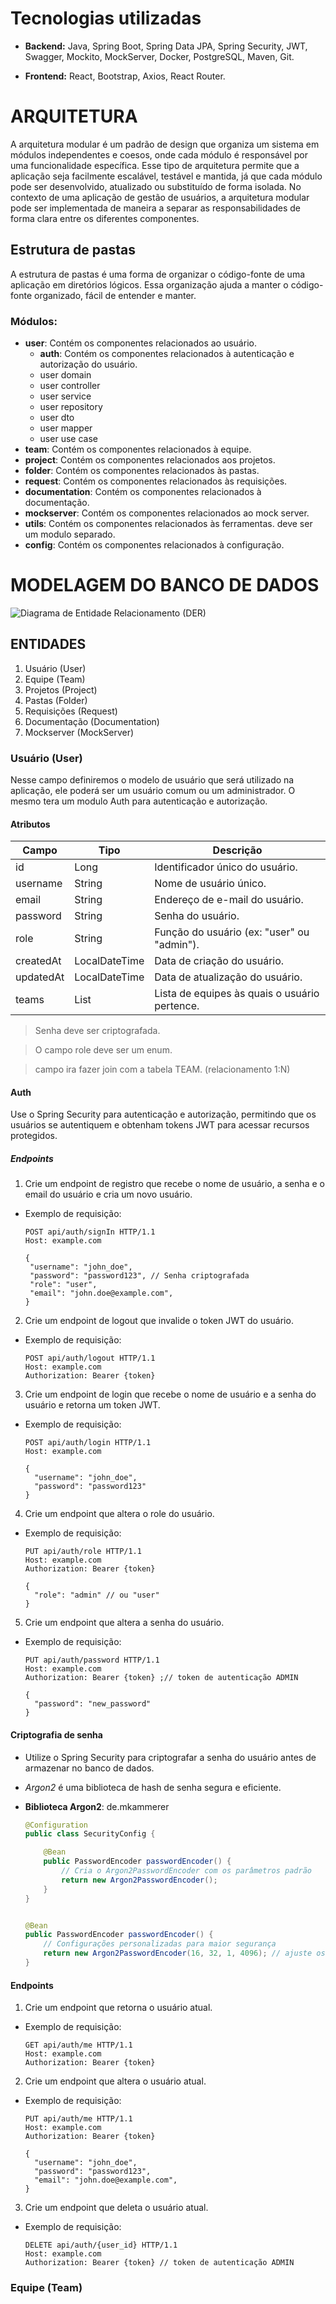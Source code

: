 # Tecnologias utilizadas

  - **Backend:** Java, Spring Boot, Spring Data JPA, Spring Security, JWT, Swagger, Mockito, MockServer, Docker, PostgreSQL, Maven, Git.

  - **Frontend:** React, Bootstrap, Axios, React Router.

# ARQUITETURA

A arquitetura modular é um padrão de design que organiza um sistema em módulos independentes e coesos, onde cada módulo é responsável por uma funcionalidade específica. Esse tipo de arquitetura permite que a aplicação seja facilmente escalável, testável e mantida, já que cada módulo pode ser desenvolvido, atualizado ou substituído de forma isolada. No contexto de uma aplicação de gestão de usuários, a arquitetura modular pode ser implementada de maneira a separar as responsabilidades de forma clara entre os diferentes componentes.

## Estrutura de pastas
A estrutura de pastas é uma forma de organizar o código-fonte de uma aplicação em diretórios lógicos. Essa organização ajuda a manter o código-fonte organizado, fácil de entender e manter.

### Módulos:
   - **user**: Contém os componentes relacionados ao usuário.
     - **auth**: Contém os componentes relacionados à autenticação e autorização do usuário.
     - user domain
     - user controller
     - user service
     - user repository
     - user dto
     - user mapper
     - user use case
   - **team**: Contém os componentes relacionados à equipe.
   - **project**: Contém os componentes relacionados aos projetos.
   - **folder**: Contém os componentes relacionados às pastas.
   - **request**: Contém os componentes relacionados às requisições.
   - **documentation**: Contém os componentes relacionados à documentação.
   - **mockserver**: Contém os componentes relacionados ao mock server.
  - **utils**: Contém os componentes relacionados às ferramentas. deve ser um modulo separado.
  - **config**: Contém os componentes relacionados à configuração.


# MODELAGEM DO BANCO DE DADOS

![Diagrama de Entidade Relacionamento (DER)](/images/MODELAGEM_WA_DOCS.drawio.png)

## ENTIDADES
1. Usuário (User)
2. Equipe (Team)
3. Projetos (Project)
4. Pastas (Folder)
5. Requisições (Request)
6. Documentação (Documentation)
7. Mockserver (MockServer)


### Usuário (User)

Nesse campo definiremos o modelo de usuário que será utilizado na aplicação, ele poderá ser um usuário comum ou um administrador. O mesmo tera um modulo Auth para autenticação e autorização.


#### Atributos

| Campo | Tipo | Descrição |
|-------|------|-----------|
| id | Long | Identificador único do usuário. |
| username | String | Nome de usuário único. |
| email | String | Endereço de e-mail do usuário. |
| password | String | Senha do usuário. |
| role | String | Função do usuário (ex: "user" ou "admin"). |
| createdAt | LocalDateTime | Data de criação do usuário. |
| updatedAt | LocalDateTime | Data de atualização do usuário. |
| teams | List<Team> | Lista de equipes às quais o usuário pertence. |


> Senha deve ser criptografada.

> O campo role deve ser um enum.

> campo ira fazer join com a tabela TEAM. (relacionamento 1:N)

#### Auth

Use o Spring Security para autenticação e autorização, permitindo que os usuários se autentiquem e obtenham tokens JWT para acessar recursos protegidos.


##### Endpoints

1. Crie um endpoint de registro que recebe o nome de usuário, a senha e o email do usuário e cria um novo usuário.

  - Exemplo de requisição:

     ```http
    POST api/auth/signIn HTTP/1.1
    Host: example.com

    {
      "username": "john_doe",
      "password": "password123", // Senha criptografada
      "role": "user",
      "email": "john.doe@example.com",
    }
    ```

2. Crie um endpoint de logout que invalide o token JWT do usuário.
  - Exemplo de requisição:

    ```http
    POST api/auth/logout HTTP/1.1
    Host: example.com
    Authorization: Bearer {token}
    ```

3. Crie um endpoint de login que recebe o nome de usuário e a senha do usuário e retorna um token JWT.
  - Exemplo de requisição:
    ```http
    POST api/auth/login HTTP/1.1
    Host: example.com

    {
      "username": "john_doe",
      "password": "password123"
    }
    ```


4. Crie um endpoint que altera o role do usuário.

  - Exemplo de requisição:
    ```http
    PUT api/auth/role HTTP/1.1
    Host: example.com
    Authorization: Bearer {token}

    {
      "role": "admin" // ou "user"
    }
    ```

5. Crie um endpoint que altera a senha do usuário.
  - Exemplo de requisição:
    ```http
    PUT api/auth/password HTTP/1.1
    Host: example.com
    Authorization: Bearer {token} ;// token de autenticação ADMIN

    {
      "password": "new_password"
    }
    ```


#### Criptografia de senha

- Utilize o Spring Security para criptografar a senha do usuário antes de armazenar no banco de dados.

- _Argon2_ é uma biblioteca de hash de senha segura e eficiente.

- **Biblioteca Argon2**: de.mkammerer

  ```java
  @Configuration
  public class SecurityConfig {

      @Bean
      public PasswordEncoder passwordEncoder() {
          // Cria o Argon2PasswordEncoder com os parâmetros padrão
          return new Argon2PasswordEncoder();
      }
  }


  @Bean
  public PasswordEncoder passwordEncoder() {
      // Configurações personalizadas para maior segurança
      return new Argon2PasswordEncoder(16, 32, 1, 4096); // ajuste os parâmetros conforme necessário
  }
  ```

#### Endpoints

1. Crie um endpoint que retorna o usuário atual.

  - Exemplo de requisição:
    ```http
    GET api/auth/me HTTP/1.1
    Host: example.com
    Authorization: Bearer {token}
    ```

2. Crie um endpoint que altera o usuário atual.

  - Exemplo de requisição:
    ```http
    PUT api/auth/me HTTP/1.1
    Host: example.com
    Authorization: Bearer {token}

    {
      "username": "john_doe",
      "password": "password123",
      "email": "john.doe@example.com",
    }
    ```

3. Crie um endpoint que deleta o usuário atual.

  - Exemplo de requisição:
    ```http
    DELETE api/auth/{user_id} HTTP/1.1
    Host: example.com
    Authorization: Bearer {token} // token de autenticação ADMIN
    ```

### Equipe (Team)